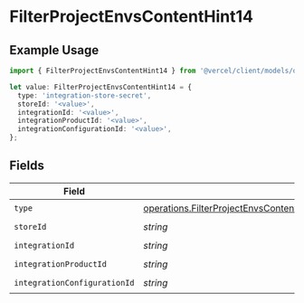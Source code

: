 # FilterProjectEnvsContentHint14

## Example Usage

```typescript
import { FilterProjectEnvsContentHint14 } from '@vercel/client/models/operations';

let value: FilterProjectEnvsContentHint14 = {
  type: 'integration-store-secret',
  storeId: '<value>',
  integrationId: '<value>',
  integrationProductId: '<value>',
  integrationConfigurationId: '<value>',
};
```

## Fields

| Field                        | Type                                                                                                                                                                                                 | Required           | Description |
| ---------------------------- | ---------------------------------------------------------------------------------------------------------------------------------------------------------------------------------------------------- | ------------------ | ----------- |
| `type`                       | [operations.FilterProjectEnvsContentHintEnvsResponse200ApplicationJSONResponseBody114Type](../../models/operations/filterprojectenvscontenthintenvsresponse200applicationjsonresponsebody114type.md) | :heavy_check_mark: | N/A         |
| `storeId`                    | _string_                                                                                                                                                                                             | :heavy_check_mark: | N/A         |
| `integrationId`              | _string_                                                                                                                                                                                             | :heavy_check_mark: | N/A         |
| `integrationProductId`       | _string_                                                                                                                                                                                             | :heavy_check_mark: | N/A         |
| `integrationConfigurationId` | _string_                                                                                                                                                                                             | :heavy_check_mark: | N/A         |
